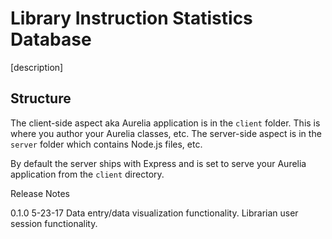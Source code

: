 # Library Instruction Statistics Database

[description]

## Structure
The client-side aspect aka Aurelia application is in the ``client`` folder. This is where you author your Aurelia classes, etc. The server-side aspect is in the ``server`` folder which contains Node.js files, etc. 

By default the server ships with Express and is set to serve your Aurelia application from the ``client`` directory.

Release Notes

0.1.0	5-23-17		Data entry/data visualization functionality.  Librarian user session functionality.


